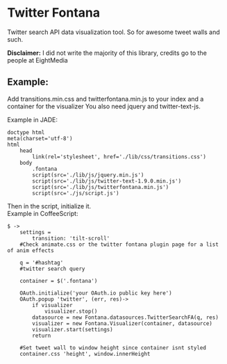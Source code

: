 # Twitter Fontana

Twitter search API data visualization tool. So for awesome tweet walls and such.  

**Disclaimer:** I did not write the majority of this library, credits go to the people at EightMedia  

## Example: 

Add transitions.min.css and twitterfontana.min.js to your index and a container for the visualizer 
You also need jquery and twitter-text-js.  

Example in JADE:    

```
doctype html
meta(charset='utf-8')
html
    head
        link(rel='stylesheet', href='./lib/css/transitions.css')
    body
        .fontana
        script(src='./lib/js/jquery.min.js')
        script(src='./lib/js/twitter-text-1.9.0.min.js')    
        script(src='./lib/js/twitterfontana.min.js')
        script(src='./js/script.js')
```

Then in the script, initialize it.  
Example in CoffeeScript:  

```
$ ->   
    settings =
        transition: 'tilt-scroll' 
    #Check animate.css or the twitter fontana plugin page for a list of anim effects

    q = '#hashtag' 
    #twitter search query

    container = $('.fontana')

    OAuth.initialize('your OAuth.io public key here')
    OAuth.popup 'twitter', (err, res)->
        if visualizer
            visualizer.stop()
        datasource = new Fontana.datasources.TwitterSearchFA(q, res)
        visualizer = new Fontana.Visualizer(container, datasource)
        visualizer.start(settings)
        return

    #Set tweet wall to window height since container isnt styled
    container.css 'height', window.innerHeight
```
